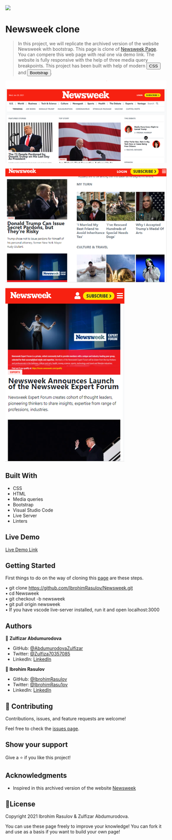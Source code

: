 
![](https://img.shields.io/badge/Microverse-blueviolet)

# Newsweek clone

> In this project, we will replicate the archived version of the website Newsweek with bootstrap.
This page is clone of <a href="https://web.archive.org/web/20210120125445/https://www.newsweek.com/">Newsweek Page</a>.
You can compere this web page with real one via demo link.
The website is fully responsive with the help of three media query breakpoints. This project has been built with help of modern <button>CSS</button> and <button>Bootstrap</button>.


![screenshot](./screenshot-1.png)

![screenshot](./screenshot-2.png)

![screenshot](./screenshot-3.png)

## Built With

- CSS
- HTML
- Media queries
- Bootstrap
- Visual Studio Code
- Live Server
- Linters

## Live Demo

[Live Demo Link](https://ibrohimrasulov.github.io/Newsweek/)

## Getting Started
First things to do on the way of cloning this <a href="https://web.archive.org/web/20210120125445/https://www.newsweek.com/">page</a> are these steps.

• git clone https://github.com/IbrohimRasulov/Newsweek.git <br>
• cd Newsweek <br>
• git checkout -b newsweek <br>
• git pull origin newsweek <br>
• If you have vscode live-server installed, run it and open localhost:3000

## Authors

👤 **Zulfizar Abdumurodova**

- GitHub: [@AbdumurodovaZulfizar](https://github.com/AbdumurodovaZulfizar)
- Twitter: [@Zulfiza70357085](https://twitter.com/Zulfiza70357085)
- LinkedIn: [LinkedIn](https://www.linkedin.com/in/zulfizar-abdumurodova-a61527206/)

👤 **Ibrohim Rasulov**

- GitHub: [@IbrohimRasulov](https://github.com/IbrohimRasulov)
- Twitter: [@IbrohimRasu1ov](https://twitter.com/IbrohimRasu1ov)
- LinkedIn: [LinkedIn](https://www.linkedin.com/in/ibrohim-rasulov-a88352209/)

## 🤝 Contributing

Contributions, issues, and feature requests are welcome!

Feel free to check the [issues page](https://github.com/IbrohimRasulov/Newsweek/issues).

## Show your support

Give a ⭐️ if you like this project!

## Acknowledgments

- Inspired in this archived version of the website [Newsweek](https://web.archive.org/web/20210120125445/https://www.newsweek.com/)

## 📝License

 
Copyright 2021 Ibrohim Rasulov & Zulfizar Abdumurodova.

You can use these page freely to improve your knowledge!
You can fork it and use as a basis if you want to build your own page!
